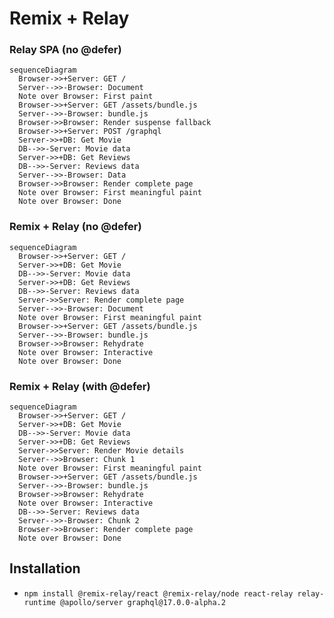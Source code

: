 # Remix + Relay

### Relay SPA (no @defer)

```mermaid
sequenceDiagram
  Browser->>+Server: GET /
  Server-->>-Browser: Document
  Note over Browser: First paint
  Browser->>+Server: GET /assets/bundle.js
  Server-->>-Browser: bundle.js
  Browser->>Browser: Render suspense fallback
  Browser->>+Server: POST /graphql
  Server->>+DB: Get Movie
  DB-->>-Server: Movie data
  Server->>+DB: Get Reviews
  DB-->>-Server: Reviews data
  Server-->>-Browser: Data
  Browser->>Browser: Render complete page
  Note over Browser: First meaningful paint
  Note over Browser: Done
```

### Remix + Relay (no @defer)

```mermaid
sequenceDiagram
  Browser->>+Server: GET /
  Server->>+DB: Get Movie
  DB-->>-Server: Movie data
  Server->>+DB: Get Reviews
  DB-->>-Server: Reviews data
  Server->>Server: Render complete page
  Server-->>-Browser: Document
  Note over Browser: First meaningful paint
  Browser->>+Server: GET /assets/bundle.js
  Server-->>-Browser: bundle.js
  Browser->>Browser: Rehydrate
  Note over Browser: Interactive
  Note over Browser: Done
```

### Remix + Relay (with @defer)

```mermaid
sequenceDiagram
  Browser->>+Server: GET /
  Server->>+DB: Get Movie
  DB-->>-Server: Movie data
  Server->>+DB: Get Reviews
  Server->>Server: Render Movie details
  Server-->>Browser: Chunk 1
  Note over Browser: First meaningful paint
  Browser->>+Server: GET /assets/bundle.js
  Server-->>-Browser: bundle.js
  Browser->>Browser: Rehydrate
  Note over Browser: Interactive
  DB-->>-Server: Reviews data
  Server-->>-Browser: Chunk 2
  Browser->>Browser: Render complete page
  Note over Browser: Done
```

## Installation

- `npm install @remix-relay/react @remix-relay/node react-relay relay-runtime @apollo/server graphql@17.0.0-alpha.2`
